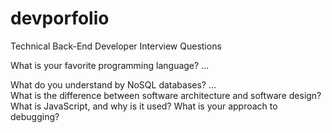 # devporfolio

Technical Back-End Developer Interview Questions

What is your favorite programming language? ...<BR>
  
What do you understand by NoSQL databases? ...<BR>
What is the difference between software architecture and software design?<BR>
What is JavaScript, and why is it used?
What is your approach to debugging?<BR>


